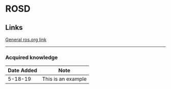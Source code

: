 # ROSD

## Links
[General ros.org link](http://wiki.ros.org/rosbash#rosd)

---

### Acquired knowledge

| Date Added | Note |
| --- | --- |
| 5-18-19 | This is an example |
